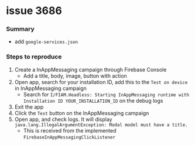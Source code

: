 # issue 3686
### Summary
- add `google-services.json`
### Steps to reproduce
1. Create a InAppMessaging campaign through Firebase Console
    - Add a title, body, image, button with action
2. Open app, search for your installation ID, add this to the `Test on device` in InAppMessaging campaign
    - Search for `I/FIAM.Headless: Starting InAppMessaging runtime with Installation ID YOUR_INSTALLATION_ID` on the debug logs
3. Exit the app
4. Click the `Test` button on the InAppMessaging campaign
5. Open app, and check logs. It will display `java.lang.IllegalArgumentException: Modal model must have a title.`
    - This is received from the implemented `FirebaseInAppMessagingClickListener`
